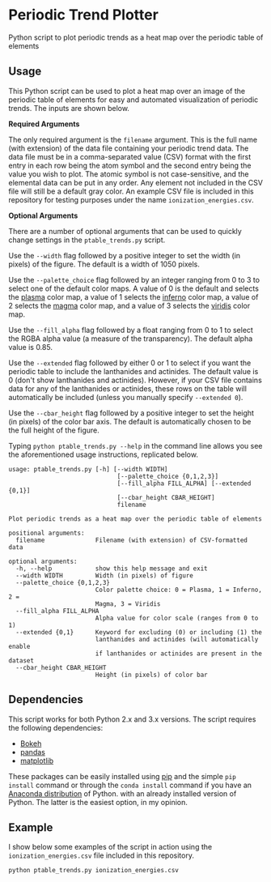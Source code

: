 # Periodic Trend Plotter
Python script to plot periodic trends as a heat map over the periodic table of elements

Usage
-----
This Python script can be used to plot a heat map over an image of the periodic table of elements for easy and automated visualization of periodic trends. The inputs are shown below. 

**Required Arguments**

The only required argument is the `filename` argument. This is the full name (with extension) of the data file containing your periodic trend data. The data file must be in a comma-separated value (CSV) format with the first entry in each row being the atom symbol and the second entry being the value you wish to plot. The atomic symbol is not case-sensitive, and the elemental data can be put in any order. Any element not included in the CSV file will still be a default gray color. An example CSV file is included in this repository for testing purposes under the name `ionization_energies.csv`.

**Optional Arguments**

There are a number of optional arguments that can be used to quickly change settings in the `ptable_trends.py` script. 

Use the `--width` flag followed by a positive integer to set the width (in pixels) of the figure. The default is a width of 1050 pixels. 

Use the `--palette_choice` flag followed by an integer ranging from 0 to 3 to select one of the default color maps. A value of 0 is the default and selects the [plasma](https://bids.github.io/colormap/images/screenshots/option_c.png) color map, a value of 1 selects the [inferno](https://bids.github.io/colormap/images/screenshots/option_b.png) color map, a value of 2 selects the [magma](https://bids.github.io/colormap/images/screenshots/option_a.png) color map, and a value of 3 selects the [viridis](https://bids.github.io/colormap/images/screenshots/option_d.png) color map. 

Use the `--fill_alpha` flag followed by a float ranging from 0 to 1 to select the RGBA alpha value (a measure of the transparency). The default alpha value is 0.85.

Use the `--extended` flag followed by either 0 or 1 to select if you want the periodic table to include the lanthanides and actinides. The default value is 0 (don't show lanthanides and actinides). However, if your CSV file contains data for any of the lanthanides or actinides, these rows on the table will automatically be included (unless you manually specify `--extended 0`).

Use the `--cbar_height` flag followed by a positive integer to set the height (in pixels) of the color bar axis. The default is automatically chosen to be the full height of the figure.

Typing `python ptable_trends.py --help` in the command line allows you see the aforementioned usage instructions, replicated below.

```
usage: ptable_trends.py [-h] [--width WIDTH]                            
                              [--palette_choice {0,1,2,3}]                    
                              [--fill_alpha FILL_ALPHA] [--extended {0,1}]    
                              [--cbar_height CBAR_HEIGHT]                     
                              filename                                        
                                                                              
Plot periodic trends as a heat map over the periodic table of elements        
                                                                              
positional arguments:                                                         
  filename              Filename (with extension) of CSV-formatted data       
                                                                              
optional arguments:                                                           
  -h, --help            show this help message and exit                       
  --width WIDTH         Width (in pixels) of figure                           
  --palette_choice {0,1,2,3}                                                  
                        Color palette choice: 0 = Plasma, 1 = Inferno, 2 =    
                        Magma, 3 = Viridis                                    
  --fill_alpha FILL_ALPHA                                                     
                        Alpha value for color scale (ranges from 0 to 1)      
  --extended {0,1}      Keyword for excluding (0) or including (1) the        
                        lanthanides and actinides (will automatically enable  
                        if lanthanides or actinides are present in the dataset
  --cbar_height CBAR_HEIGHT                                                   
                        Height (in pixels) of color bar
```


Dependencies
-----

This script works for both Python 2.x and 3.x versions. The script requires the following dependencies:
* [Bokeh](http://bokeh.pydata.org/en/latest/)
* [pandas](http://pandas.pydata.org/)
* [matplotlib](http://matplotlib.org/)

These packages can be easily installed using [pip](https://pip.pypa.io/en/stable/) and the simple `pip install` command or through the `conda install` command if you have an [Anaconda distribution](https://www.continuum.io/downloads) of Python. with an already installed version of Python. The latter is the easiest option, in my opinion.

Example
-----

I show below some examples of the script in action using the `ionization_energies.csv` file included in this repository.

`python ptable_trends.py ionization_energies.csv`

